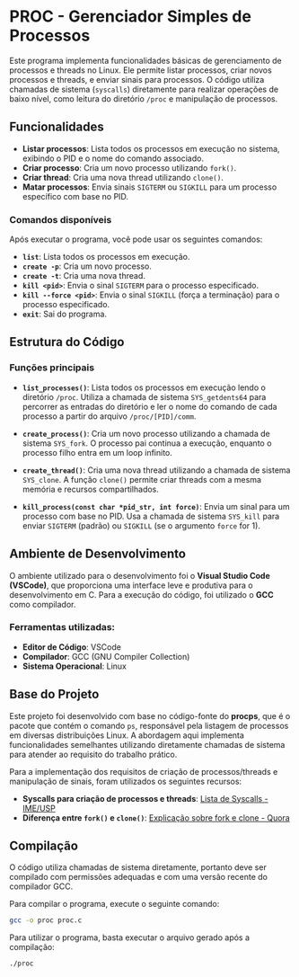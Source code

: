 # PROC - Gerenciador Simples de Processos

Este programa implementa funcionalidades básicas de gerenciamento de processos e threads no Linux. Ele permite listar processos, criar novos processos e threads, e enviar sinais para processos. O código utiliza chamadas de sistema (`syscalls`) diretamente para realizar operações de baixo nível, como leitura do diretório `/proc` e manipulação de processos.

## Funcionalidades

- **Listar processos**: Lista todos os processos em execução no sistema, exibindo o PID e o nome do comando associado.
- **Criar processo**: Cria um novo processo utilizando `fork()`.
- **Criar thread**: Cria uma nova thread utilizando `clone()`.
- **Matar processos**: Envia sinais `SIGTERM` ou `SIGKILL` para um processo específico com base no PID.

### Comandos disponíveis

Após executar o programa, você pode usar os seguintes comandos:

- **`list`**: Lista todos os processos em execução.
- **`create -p`**: Cria um novo processo.
- **`create -t`**: Cria uma nova thread.
- **`kill <pid>`**: Envia o sinal `SIGTERM` para o processo especificado.
- **`kill --force <pid>`**: Envia o sinal `SIGKILL` (força a terminação) para o processo especificado.
- **`exit`**: Sai do programa.

## Estrutura do Código

### Funções principais

- **`list_processes()`**: Lista todos os processos em execução lendo o diretório `/proc`. Utiliza a chamada de sistema `SYS_getdents64` para percorrer as entradas do diretório e ler o nome do comando de cada processo a partir do arquivo `/proc/[PID]/comm`.
  
- **`create_process()`**: Cria um novo processo utilizando a chamada de sistema `SYS_fork`. O processo pai continua a execução, enquanto o processo filho entra em um loop infinito.
  
- **`create_thread()`**: Cria uma nova thread utilizando a chamada de sistema `SYS_clone`. A função `clone()` permite criar threads com a mesma memória e recursos compartilhados.

- **`kill_process(const char *pid_str, int force)`**: Envia um sinal para um processo com base no PID. Usa a chamada de sistema `SYS_kill` para enviar `SIGTERM` (padrão) ou `SIGKILL` (se o argumento `force` for 1).

## Ambiente de Desenvolvimento

O ambiente utilizado para o desenvolvimento foi o **Visual Studio Code (VSCode)**, que proporciona uma interface leve e produtiva para o desenvolvimento em C. Para a execução do código, foi utilizado o **GCC** como compilador.

### Ferramentas utilizadas:
- **Editor de Código**: VSCode
- **Compilador**: GCC (GNU Compiler Collection)
- **Sistema Operacional**: Linux

## Base do Projeto

Este projeto foi desenvolvido com base no código-fonte do **procps**, que é o pacote que contém o comando `ps`, responsável pela listagem de processos em diversas distribuições Linux. A abordagem aqui implementa funcionalidades semelhantes utilizando diretamente chamadas de sistema para atender ao requisito do trabalho prático.

Para a implementação dos requisitos de criação de processos/threads e manipulação de sinais, foram utilizados os seguintes recursos:

- **Syscalls para criação de processos e threads**: [Lista de Syscalls - IME/USP](https://www.ime.usp.br/~kon/MAC211/syscalls.html)
- **Diferença entre `fork()` e `clone()`**: [Explicação sobre fork e clone - Quora](https://www.quora.com/Can-you-explain-the-differences-between-the-fork-and-clone-functions-in-Linux-kernel-programming#:~:text=fork()%20is%20a%20classic,create%20new%20threads%20or%20processes.)


## Compilação

O código utiliza chamadas de sistema diretamente, portanto deve ser compilado com permissões adequadas e com uma versão recente do compilador GCC.

Para compilar o programa, execute o seguinte comando:

```bash
gcc -o proc proc.c
```

Para utilizar o programa, basta executar o arquivo gerado após a compilação:

```
./proc
```

